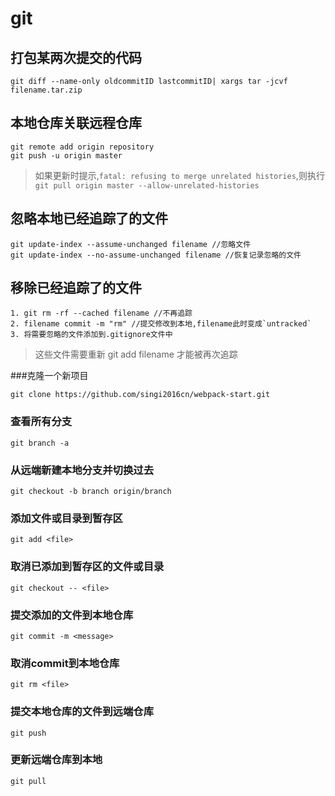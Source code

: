 # git

## 打包某两次提交的代码

```
git diff --name-only oldcommitID lastcommitID| xargs tar -jcvf filename.tar.zip
```

## 本地仓库关联远程仓库

```
git remote add origin repository
git push -u origin master
```

> 如果更新时提示,`fatal: refusing to merge unrelated histories`,则执行`git pull origin master --allow-unrelated-histories`


## 忽略本地已经追踪了的文件

```
git update-index --assume-unchanged filename //忽略文件
git update-index --no-assume-unchanged filename //恢复记录忽略的文件
```

## 移除已经追踪了的文件

```
1. git rm -rf --cached filename //不再追踪
2. filename commit -m "rm" //提交修改到本地,filename此时变成`untracked`
3. 将需要忽略的文件添加到.gitignore文件中
```
> 这些文件需要重新 git add filename 才能被再次追踪

###克隆一个新项目
```
git clone https://github.com/singi2016cn/webpack-start.git
```

### 查看所有分支
```
git branch -a
```

### 从远端新建本地分支并切换过去
```
git checkout -b branch origin/branch
```

### 添加文件或目录到暂存区
```
git add <file>
```
### 取消已添加到暂存区的文件或目录
```
git checkout -- <file>
```

### 提交添加的文件到本地仓库
```
git commit -m <message>
```

### 取消commit到本地仓库
```
git rm <file>
```

### 提交本地仓库的文件到远端仓库
```
git push
```
### 更新远端仓库到本地
```
git pull
```
